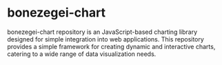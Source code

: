 # bonezegei-chart

bonezegei-chart repository is an JavaScript-based charting library designed for simple integration into web applications. This repository provides a simple framework for creating dynamic and interactive charts, catering to a wide range of data visualization needs.
